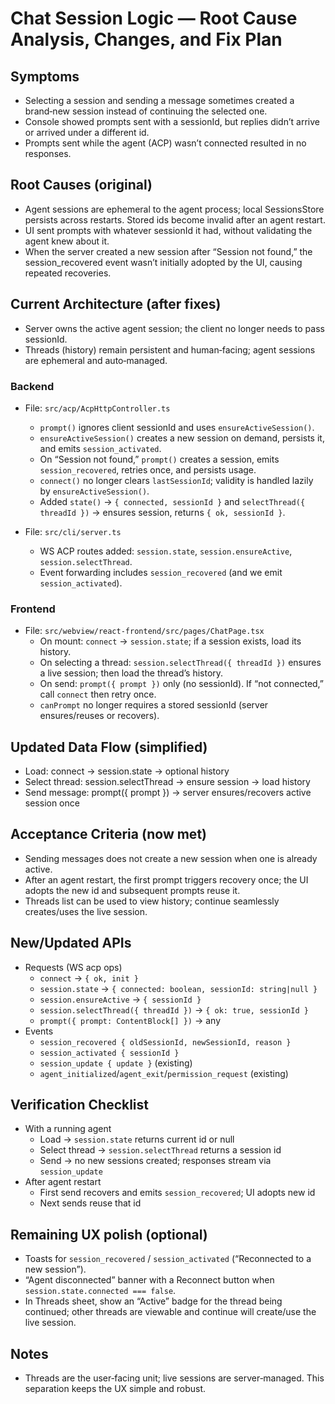 # Chat Session Logic — Root Cause Analysis, Changes, and Fix Plan

## Symptoms
- Selecting a session and sending a message sometimes created a brand‑new session instead of continuing the selected one.
- Console showed prompts sent with a sessionId, but replies didn’t arrive or arrived under a different id.
- Prompts sent while the agent (ACP) wasn’t connected resulted in no responses.

## Root Causes (original)
- Agent sessions are ephemeral to the agent process; local SessionsStore persists across restarts. Stored ids become invalid after an agent restart.
- UI sent prompts with whatever sessionId it had, without validating the agent knew about it.
- When the server created a new session after “Session not found,” the session_recovered event wasn’t initially adopted by the UI, causing repeated recoveries.

## Current Architecture (after fixes)
- Server owns the active agent session; the client no longer needs to pass sessionId.
- Threads (history) remain persistent and human‑facing; agent sessions are ephemeral and auto‑managed.

### Backend
- File: `src/acp/AcpHttpController.ts`
  - `prompt()` ignores client sessionId and uses `ensureActiveSession()`.
  - `ensureActiveSession()` creates a new session on demand, persists it, and emits `session_activated`.
  - On “Session not found,” `prompt()` creates a session, emits `session_recovered`, retries once, and persists usage.
  - `connect()` no longer clears `lastSessionId`; validity is handled lazily by `ensureActiveSession()`.
  - Added `state()` → `{ connected, sessionId }` and `selectThread({ threadId })` → ensures session, returns `{ ok, sessionId }`.

- File: `src/cli/server.ts`
  - WS ACP routes added: `session.state`, `session.ensureActive`, `session.selectThread`.
  - Event forwarding includes `session_recovered` (and we emit `session_activated`).

### Frontend
- File: `src/webview/react-frontend/src/pages/ChatPage.tsx`
  - On mount: `connect` → `session.state`; if a session exists, load its history.
  - On selecting a thread: `session.selectThread({ threadId })` ensures a live session; then load the thread’s history.
  - On send: `prompt({ prompt })` only (no sessionId). If “not connected,” call `connect` then retry once.
  - `canPrompt` no longer requires a stored sessionId (server ensures/reuses or recovers).

## Updated Data Flow (simplified)
- Load: connect → session.state → optional history
- Select thread: session.selectThread → ensure session → load history
- Send message: prompt({ prompt }) → server ensures/recovers active session once

## Acceptance Criteria (now met)
- Sending messages does not create a new session when one is already active.
- After an agent restart, the first prompt triggers recovery once; the UI adopts the new id and subsequent prompts reuse it.
- Threads list can be used to view history; continue seamlessly creates/uses the live session.

## New/Updated APIs
- Requests (WS acp ops)
  - `connect` → `{ ok, init }`
  - `session.state` → `{ connected: boolean, sessionId: string|null }`
  - `session.ensureActive` → `{ sessionId }`
  - `session.selectThread({ threadId })` → `{ ok: true, sessionId }`
  - `prompt({ prompt: ContentBlock[] })` → any
- Events
  - `session_recovered { oldSessionId, newSessionId, reason }`
  - `session_activated { sessionId }`
  - `session_update { update }` (existing)
  - `agent_initialized`/`agent_exit`/`permission_request` (existing)

## Verification Checklist
- With a running agent
  - Load → `session.state` returns current id or null
  - Select thread → `session.selectThread` returns a session id
  - Send → no new sessions created; responses stream via `session_update`
- After agent restart
  - First send recovers and emits `session_recovered`; UI adopts new id
  - Next sends reuse that id

## Remaining UX polish (optional)
- Toasts for `session_recovered` / `session_activated` (“Reconnected to a new session”).
- “Agent disconnected” banner with a Reconnect button when `session.state.connected === false`.
- In Threads sheet, show an “Active” badge for the thread being continued; other threads are viewable and continue will create/use the live session.

## Notes
- Threads are the user‑facing unit; live sessions are server‑managed. This separation keeps the UX simple and robust.
